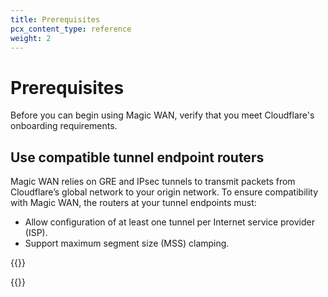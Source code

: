 ```yaml
---
title: Prerequisites
pcx_content_type: reference
weight: 2
---
```


# Prerequisites

Before you can begin using Magic WAN, verify that you meet Cloudflare's onboarding requirements.

## Use compatible tunnel endpoint routers

Magic WAN relies on GRE and IPsec tunnels to transmit packets from Cloudflare’s global network to your origin network. To ensure compatibility with Magic WAN, the routers at your tunnel endpoints must:

- Allow configuration of at least one tunnel per Internet service provider (ISP).
- Support maximum segment size (MSS) clamping.

{{<render file="_maximum-segment-size.md" productFolder="magic-transit" withParameters="Magic WAN;;To accommodate the additional header data, **you must set the MSS value to 1436 bytes at your tunnel interfaces** (not the physical interfaces).">}}

{{<render file="_router-vendor-guidelines-mss-settings-origin.md" productFolder="magic-transit">}}
